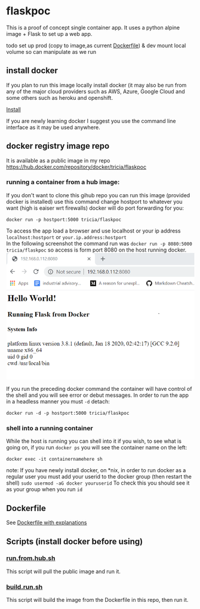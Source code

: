 # flaskpoc

This is a proof of concept single container app.  It uses a python alpine image + Flask to set up a web app.   


todo set up prod (copy to image,as current [Dockerfile](#Dockerfile)) & dev mount local volume so can manipulate as we run

## install docker
If you plan to run this image locally install docker (it may also be run from any of the major cloud providers such as AWS, Azure, Google Cloud and some others such as heroku and openshift.

[Install](https://docs.docker.com/install/)  

If you are newly learning docker I suggest you use the command line interface as it may be used anywhere. 
## docker registry image repo

It is available as a public image in my repo https://hub.docker.com/repository/docker/tricia/flaskpoc
### running a container from a hub image:
If you don't want to clone this gihub repo you can run this image (provided docker is installed) use this command change hostport to whatever you want (high is eaiser wrt firewalls) docker will do port forwarding for you:
```
docker run -p hostport:5000 tricia/flaskpoc
```
To access the app load a browser and use localhost or your ip address `localhost:hostport` or `your.ip.address:hostport`   
In the following screenshot the command run was `docker run -p 8080:5000 tricia/flaskpoc` so access is form port 8080 on the host running docker.  
![browser shot](flaskcontainertest.PNG)

If you run the preceding docker command the container will have control of the shell and you will see error or debut messages.  In order to run the app in a headless manner you must `-d` detach:
```
docker run -d -p hostport:5000 tricia/flaskpoc
```
### shell into a running container
While the host is running you can shell into it if you wish, to see what is going on, if you run `docker ps` you will see the container name on the left: 
```
docker exec -it containernamehere sh
```

note: If you have newly install docker, on \*nix, in order to run docker as a regular user you must add your userid to the docker group (then restart the shell) `sudo usermod -aG docker youruserid`  To check this you should see it as your group when you run `id`

## Dockerfile 
See [Dockerfile with explanations](Dockerfile.md)

## Scripts (install docker before using)
### [run.from.hub.sh](run.from.hub.sh)
This script will pull the public image and run it. 
### [build.run.sh](build.run.sh)
This script will build the image from the Dockerfile in this repo, then run it.


